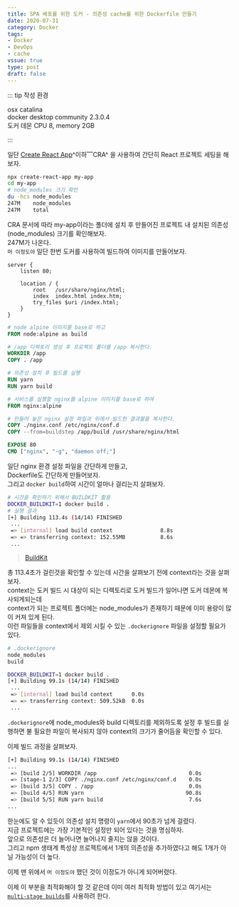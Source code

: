 ```yaml
---
title: SPA 배포를 위한 도커 - 의존성 cache를 위한 Dockerfile 만들기
date: 2020-07-31
category: Docker
tags:
- Docker
- DevOps
- cache
vssue: true
type: post
draft: false
---
```


::: tip 작성 환경

osx catalina  
docker desktop community 2.3.0.4  
도커 데몬 CPU 8, memory 2GB

:::

일단
[Create React App](https://create-react-app.dev/)^이하⎺CRA^ 을 사용하여
간단히 React 프로젝트 세팅을 해보자.

```bash
npx create-react-app my-app
cd my-app
# node_modules 크기 확인
du -hcs node_modules
247M    node_modules
247M    total
```
CRA 문서에 따라 my-app이라는 폴더에 설치 후 만들어진 프로젝트 내 설치된 의존성(node_modules) 크기를 확인해보자.  
247M가 나온다.  
`머 이정도야` 일단 한번 도커를 사용하여 빌드하여 이미지를 만들어보자.

```nginx
server {
	listen 80;

	location / {
		root   /usr/share/nginx/html;
		index  index.html index.htm;
		try_files $uri /index.html;
	}
}
```
```dockerfile
# node alpine 이미지를 base로 하고
FROM node:alpine as build

# /app 디렉토리 생성 후 프로젝트 폴더를 /app 복사한다.
WORKDIR /app
COPY . /app

# 의존성 설치 후 빌드를 실행
RUN yarn
RUN yarn build

# 서비스를 실행할 nginx를 alpine 이미지를 base로 하여  
FROM nginx:alpine

# 만들어 놓은 nginx 설정 파일과 위에서 빌드한 결과물을 복사한다. 
COPY ./nginx.conf /etc/nginx/conf.d
COPY --from=buildstep /app/build /usr/share/nginx/html

EXPOSE 80
CMD ["nginx", "-g", "daemon off;"]
```
일단 nginx 환경 설정 파일을 간단하게 만들고,  
Dockerfile도 간단하게 만들어보자.  
그리고 `docker build`하여 시간이 얼마나 걸리는지 살펴보자.
```bash
# 시간을 확인하기 위해서 BUILDKIT 활용 
DOCKER_BUILDKIT=1 docker build .
# 실행 결과
[+] Building 113.4s (14/14) FINISHED
 ...
 => [internal] load build context               8.8s
 => => transferring context: 152.55MB           8.6s
 ...
```
> [BuildKit](https://docs.docker.com/develop/develop-images/build_enhancements/)

총 113.4초가 걸린것을 확인할 수 있는데 시간을 살펴보기 전에 context라는 것을
살펴보자.  
context는 도커 빌드 시 대상이 되는 디렉토리로 도커 빌드가 일어나면 도커 데몬에
복사되게되는데  
context가 되는 프로젝트 폴더에는 node_modules가 존재하기 때문에 이미 용량이
많이 커져 있게 된다.  
이런 파일들을 context에서 제외 시킬 수 있는 `.dockerignore` 파일을 설정할
필요가 있다.
```bash
# .dockerignore
node_modules
build
```
```bash
DOCKER_BUILDKIT=1 docker build .
[+] Building 99.1s (14/14) FINISHED
 ...
 => [internal] load build context      0.0s
 => => transferring context: 509.52kB  0.0s
 ...
```
`.dockerignore`에 node_modules와 build 디렉토리를 제외하도록 설정 후 빌드를
실행하면 불 필요한 파일이 복사되지 않아 context의 크기가 줄어듬을 확인할 수
있다.

이제 빌드 과정을 살펴보자.
```bash
[+] Building 99.1s (14/14) FINISHED
...
 => [build 2/5] WORKDIR /app                             0.0s
 => [stage-1 2/3] COPY ./nginx.conf /etc/nginx/conf.d    0.0s
 => [build 3/5] COPY . /app                              0.0s
 => [build 4/5] RUN yarn                                90.8s
 => [build 5/5] RUN yarn build                           7.6s
...
```
한눈에도 알 수 있듯이 의존성 설치 명령이 `yarn`에서 90초가 넘게 걸렸다.  
지금 프로젝트에는 가장 기본적인 설정만 되어 있다는 것을 명심하자.  
앞으로 의존성은 더 늘어나면 늘어나지 줄지는 않을 것이다.  
그리고 npm 생태계 특성상 프로젝트에서 1개의 의존성을 추가하였다고 해도 1개가 아닐
가능성이 더 높다.

이제 맨 위에서 `머 이정도야` 했던 것이 이정도가 아니게 되어버렸다.

이제 이 부분을 최적화해야 할 것 같은데 이미 여러 최적화 방법이 있고 여기서는
[`multi-stage builds`](https://docs.docker.com/develop/develop-images/multistage-build/)를
사용하려 한다.


